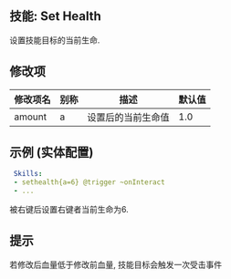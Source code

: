 技能: Set Health
--------------------------

设置技能目标的当前生命.

修改项
----------

| 修改项名 | 别称    | 描述                                                                                                    | 默认值 |
|-----------|------------|----------------------------------------------------------------------------------------------------------------|---------------|
| amount    | a       | 设置后的当前生命值 | 1.0           |

示例 (实体配置)
--------

```yaml
 Skills:
 - sethealth{a=6} @trigger ~onInteract
 - ...
```
被右键后设置右键者当前生命为6.

提示
-

若修改后血量低于修改前血量, 技能目标会触发一次受击事件